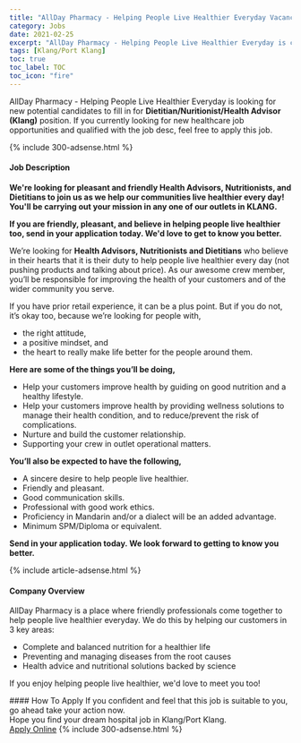 ```yaml
---
title: "AllDay Pharmacy - Helping People Live Healthier Everyday Vacancies Dietitian/Nuritionist/Health Advisor (Klang)" 
category: Jobs 
date: 2021-02-25 
excerpt: "AllDay Pharmacy - Helping People Live Healthier Everyday is currently looking for suitable person to fill in the Dietitian/Nuritionist/Health Advisor (Klang) which positioned at Klang/Port Klang" 
tags: [Klang/Port Klang] 
toc: true 
toc_label: TOC 
toc_icon: "fire" 
--- 
```


<p>AllDay Pharmacy - Helping People Live Healthier Everyday is looking for new potential candidates to fill in for <b>Dietitian/Nuritionist/Health Advisor (Klang)</b> position. If you currently looking for new healthcare job opportunities and qualified with the job desc, feel free to apply this job.
</p>{% include 300-adsense.html %} 
<div><div><h4>Job Description</h4></div><div><div><span><div><p><strong>We're looking for pleasant and friendly Health Advisors, Nutritionists, and Dietitians to join us as we help our communities live healthier every day! You'll be carrying out your mission in any one of our outlets in KLANG.</strong></p><p><strong>If you are friendly, pleasant, and believe in helping people live healthier too, send in your application today. We'd love to get to know you better.</strong></p><p>We&#8217;re looking for <strong>Health Advisors, Nutritionists and Dietitians</strong> who believe in their hearts that it is their duty to help people live healthier every day (not pushing products and talking about price). As our awesome crew member, you&#8217;ll be responsible for improving the health of your customers and of the wider community you serve.</p><p>If you have prior retail experience, it can be a plus point. But if you do not, it&#8217;s okay too, because we&#8217;re looking for people with,</p><ul><li>the right attitude,</li><li>a positive mindset, and</li><li>the heart to really make life better for the people around them.</li></ul><p><strong>Here are some of the things you&#8217;ll be doing,</strong></p><ul><li>Help your customers improve health by guiding on good nutrition and a healthy lifestyle.</li><li>Help your customers improve health by providing wellness solutions to manage their health condition, and to reduce/prevent the risk of complications.</li><li>Nurture and build the customer relationship.</li><li>Supporting your crew in outlet operational matters.</li></ul><p><strong>You&#8217;ll also be expected to have the following,</strong></p><ul><li>A sincere desire to help people live healthier.</li><li>Friendly and pleasant.</li><li>Good communication skills.</li><li>Professional with good work ethics.</li><li>Proficiency in Mandarin and/or a dialect will be an added advantage.</li><li>Minimum SPM/Diploma or equivalent.</li></ul><p><strong>Send in your application today.&#160;We look forward to getting to know you better.</strong></p></div></span></div></div></div> 
{% include article-adsense.html %} 
<div><div><h4>Company Overview</h4></div><div><div><span><div><p>AllDay Pharmacy is a place where friendly professionals come together to help people live healthier everyday. We do this by helping our customers in 3 key areas:</p><ul><li>Complete and balanced nutrition for a healthier life</li><li>Preventing and managing diseases from the root causes</li><li>Health advice and nutritional solutions backed by science</li></ul><p>If you enjoy helping people live healthier, we'd love to meet you too!</p></div></span></div></div></div> 
#### How To Apply 
If you confident and feel that this job is suitable to you, go ahead take your action now. <br/> 
Hope you find your dream hospital job in Klang/Port Klang. <br/> 
<a href="https://www.jobstreet.com.my/en/job/dietitian-nuritionist-health-advisor-klang-4491061?jobId=jobstreet-my-job-4491061" class="btn btn--warning" target="_blank" rel="nofollow noopenner">Apply Online</a> 
{% include 300-adsense.html %} 